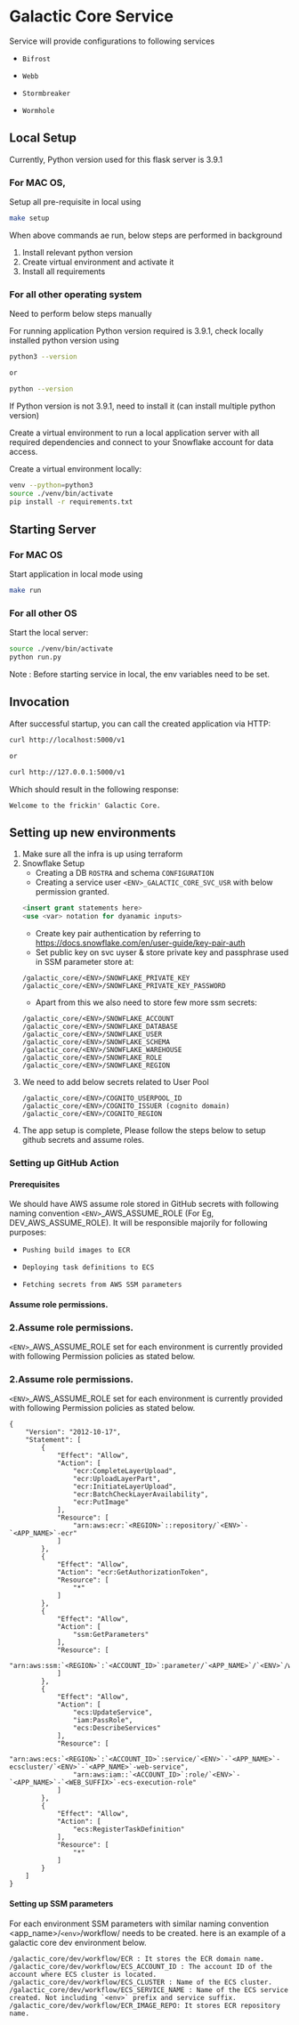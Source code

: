 # Galactic Core Service

Service will provide configurations to following services

- `Bifrost`

- `Webb`

- `Stormbreaker`

- `Wormhole`

## Local Setup

Currently, Python version used for this flask server is 3.9.1

### For MAC OS,

Setup all pre-requisite in local using

```bash
make setup
```

When above commands ae run, below steps are performed in background

1. Install relevant python version
2. Create virtual environment and activate it
3. Install all requirements

### For all other operating system

Need to perform below steps manually

For running application Python version required is 3.9.1, check locally installed python version using

```bash
python3 --version 

or 

python --version
```

If Python version is not 3.9.1, need to install it (can install multiple python version)

Create a virtual environment to run a local application server with all required dependencies and connect to your
Snowflake account for data access.

Create a virtual environment locally:

```bash
venv --python=python3
source ./venv/bin/activate
pip install -r requirements.txt
```

## Starting Server

### For MAC OS

Start application in local mode using

```bash
make run
```

### For all other OS

Start the local server:

```bash
source ./venv/bin/activate
python run.py
```

Note : Before starting service in local, the env variables need to be set.

## Invocation

After successful startup, you can call the created application via HTTP:

```bash
curl http://localhost:5000/v1

or

curl http://127.0.0.1:5000/v1
```

Which should result in the following response:

```text
Welcome to the frickin' Galactic Core.
```

## Setting up new environments

1. Make sure all the infra is up using terraform
2. Snowflake Setup
    - Creating a DB `ROSTRA` and schema `CONFIGURATION`
    - Creating a service user `<ENV>_GALACTIC_CORE_SVC_USR` with below permission granted.
    ```sql
    <insert grant statements here>
   <use <var> notation for dyanamic inputs>
    ```
    - Create key pair authentication by referring to https://docs.snowflake.com/en/user-guide/key-pair-auth
    - Set public key on svc uyser & store private key and passphrase used in SSM parameter store at:
   ```text
   /galactic_core/<ENV>/SNOWFLAKE_PRIVATE_KEY
   /galactic_core/<ENV>/SNOWFLAKE_PRIVATE_KEY_PASSWORD
    ```
    - Apart from this we also need to store few more ssm secrets:
   ```text
   /galactic_core/<ENV>/SNOWFLAKE_ACCOUNT
   /galactic_core/<ENV>/SNOWFLAKE_DATABASE
   /galactic_core/<ENV>/SNOWFLAKE_USER
   /galactic_core/<ENV>/SNOWFLAKE_SCHEMA
   /galactic_core/<ENV>/SNOWFLAKE_WAREHOUSE
   /galactic_core/<ENV>/SNOWFLAKE_ROLE
   /galactic_core/<ENV>/SNOWFLAKE_REGION
    ```
3. We need to add below secrets related to User Pool
   ```text
   /galactic_core/<ENV>/COGNITO_USERPOOL_ID
   /galactic_core/<ENV>/COGNITO_ISSUER (cognito domain)
   /galactic_core/<ENV>/COGNITO_REGION
   ```
4. The app setup is complete, Please follow the steps below to setup github secrets and assume roles.

### Setting up GitHub Action

#### Prerequisites

We should have AWS assume role stored in GitHub secrets with following naming convention `<ENV>`_AWS_ASSUME_ROLE (For
Eg, DEV_AWS_ASSUME_ROLE). It will be responsible majorily for following purposes:

- `Pushing build images to ECR`

- `Deploying task definitions to ECS`

- `Fetching secrets from AWS SSM parameters`

#### Assume role permissions.

### 2.Assume role permissions.
`<ENV>`_AWS_ASSUME_ROLE set for each environment is currently provided with following Permission policies as stated below.
### 2.Assume role permissions.
`<ENV>`_AWS_ASSUME_ROLE set for each environment is currently provided with following Permission policies as stated below.

```
{
    "Version": "2012-10-17",
    "Statement": [
        {
            "Effect": "Allow",
            "Action": [
                "ecr:CompleteLayerUpload",
                "ecr:UploadLayerPart",
                "ecr:InitiateLayerUpload",
                "ecr:BatchCheckLayerAvailability",
                "ecr:PutImage"
            ],
            "Resource": [
                "arn:aws:ecr:`<REGION>`::repository/`<ENV>`-`<APP_NAME>`-ecr"
            ]
        },
        {
            "Effect": "Allow",
            "Action": "ecr:GetAuthorizationToken",
            "Resource": [
                "*"
            ]
        },
        {
            "Effect": "Allow",
            "Action": [
                "ssm:GetParameters"
            ],
            "Resource": [
                "arn:aws:ssm:`<REGION>`:`<ACCOUNT_ID>`:parameter/`<APP_NAME>`/`<ENV>`/workflow/*"
            ]
        },
        {
            "Effect": "Allow",
            "Action": [
                "ecs:UpdateService",
                "iam:PassRole",
                "ecs:DescribeServices"
            ],
            "Resource": [
                "arn:aws:ecs:`<REGION>`:`<ACCOUNT_ID>`:service/`<ENV>`-`<APP_NAME>`-ecscluster/`<ENV>`-`<APP_NAME>`-web-service",
                "arn:aws:iam::`<ACCOUNT_ID>`:role/`<ENV>`-`<APP_NAME>`-`<WEB_SUFFIX>`-ecs-execution-role"
            ]
        },
        {
            "Effect": "Allow",
            "Action": [
                "ecs:RegisterTaskDefinition"
            ],
            "Resource": [
                "*"
            ]
        }
    ]
}
```

#### Setting up SSM parameters

For each environment SSM parameters with similar naming convention <app_name>/`<env>`/workflow/<variable> needs to be
created.
here is an example of a galactic core dev environment below.

   ```text
   /galactic_core/dev/workflow/ECR : It stores the ECR domain name.
   /galactic_core/dev/workflow/ECS_ACCOUNT_ID : The account ID of the account where ECS cluster is located.
   /galactic_core/dev/workflow/ECS_CLUSTER : Name of the ECS cluster.
   /galactic_core/dev/workflow/ECS_SERVICE_NAME : Name of the ECS service created. Not including `<env>` prefix and service suffix.
   /galactic_core/dev/workflow/ECR_IMAGE_REPO: It stores ECR repository name.
   ```